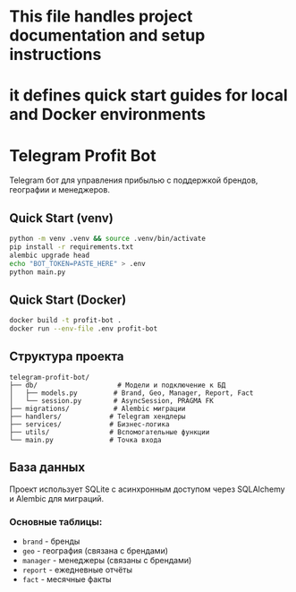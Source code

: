 # This file handles project documentation and setup instructions
# it defines quick start guides for local and Docker environments

# Telegram Profit Bot

Telegram бот для управления прибылью с поддержкой брендов, географии и менеджеров.

## Quick Start (venv)

```bash
python -m venv .venv && source .venv/bin/activate
pip install -r requirements.txt
alembic upgrade head
echo "BOT_TOKEN=PASTE_HERE" > .env
python main.py
```

## Quick Start (Docker)

```bash
docker build -t profit-bot .
docker run --env-file .env profit-bot
```

## Структура проекта

```
telegram-profit-bot/
├── db/                    # Модели и подключение к БД
│   ├── models.py         # Brand, Geo, Manager, Report, Fact
│   └── session.py        # AsyncSession, PRAGMA FK
├── migrations/           # Alembic миграции
├── handlers/            # Telegram хендлеры
├── services/            # Бизнес-логика
├── utils/               # Вспомогательные функции
└── main.py              # Точка входа
```

## База данных

Проект использует SQLite с асинхронным доступом через SQLAlchemy и Alembic для миграций.

### Основные таблицы:
- `brand` - бренды
- `geo` - география (связана с брендами)
- `manager` - менеджеры (связаны с брендами)
- `report` - ежедневные отчёты
- `fact` - месячные факты
